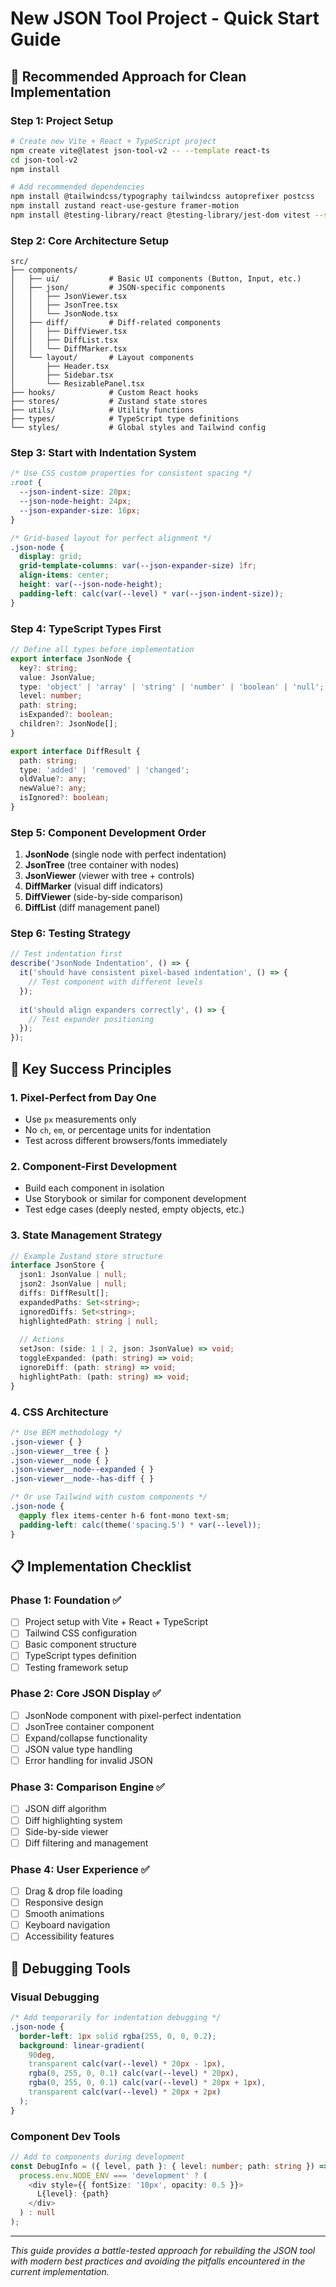 # New JSON Tool Project - Quick Start Guide

## 🚀 **Recommended Approach for Clean Implementation**

### **Step 1: Project Setup**
```bash
# Create new Vite + React + TypeScript project
npm create vite@latest json-tool-v2 -- --template react-ts
cd json-tool-v2
npm install

# Add recommended dependencies
npm install @tailwindcss/typography tailwindcss autoprefixer postcss
npm install zustand react-use-gesture framer-motion
npm install @testing-library/react @testing-library/jest-dom vitest --save-dev
```

### **Step 2: Core Architecture Setup**
```
src/
├── components/
│   ├── ui/           # Basic UI components (Button, Input, etc.)
│   ├── json/         # JSON-specific components
│   │   ├── JsonViewer.tsx
│   │   ├── JsonTree.tsx
│   │   └── JsonNode.tsx
│   ├── diff/         # Diff-related components
│   │   ├── DiffViewer.tsx
│   │   ├── DiffList.tsx
│   │   └── DiffMarker.tsx
│   └── layout/       # Layout components
│       ├── Header.tsx
│       ├── Sidebar.tsx
│       └── ResizablePanel.tsx
├── hooks/            # Custom React hooks
├── stores/           # Zustand state stores
├── utils/            # Utility functions
├── types/            # TypeScript type definitions
└── styles/           # Global styles and Tailwind config
```

### **Step 3: Start with Indentation System**
```css
/* Use CSS custom properties for consistent spacing */
:root {
  --json-indent-size: 20px;
  --json-node-height: 24px;
  --json-expander-size: 16px;
}

/* Grid-based layout for perfect alignment */
.json-node {
  display: grid;
  grid-template-columns: var(--json-expander-size) 1fr;
  align-items: center;
  height: var(--json-node-height);
  padding-left: calc(var(--level) * var(--json-indent-size));
}
```

### **Step 4: TypeScript Types First**
```typescript
// Define all types before implementation
export interface JsonNode {
  key?: string;
  value: JsonValue;
  type: 'object' | 'array' | 'string' | 'number' | 'boolean' | 'null';
  level: number;
  path: string;
  isExpanded?: boolean;
  children?: JsonNode[];
}

export interface DiffResult {
  path: string;
  type: 'added' | 'removed' | 'changed';
  oldValue?: any;
  newValue?: any;
  isIgnored?: boolean;
}
```

### **Step 5: Component Development Order**
1. **JsonNode** (single node with perfect indentation)
2. **JsonTree** (tree container with nodes)
3. **JsonViewer** (viewer with tree + controls)
4. **DiffMarker** (visual diff indicators)
5. **DiffViewer** (side-by-side comparison)
6. **DiffList** (diff management panel)

### **Step 6: Testing Strategy**
```typescript
// Test indentation first
describe('JsonNode Indentation', () => {
  it('should have consistent pixel-based indentation', () => {
    // Test component with different levels
  });
  
  it('should align expanders correctly', () => {
    // Test expander positioning
  });
});
```

## 🎯 **Key Success Principles**

### **1. Pixel-Perfect from Day One**
- Use `px` measurements only
- No `ch`, `em`, or percentage units for indentation
- Test across different browsers/fonts immediately

### **2. Component-First Development**
- Build each component in isolation
- Use Storybook or similar for component development
- Test edge cases (deeply nested, empty objects, etc.)

### **3. State Management Strategy**
```typescript
// Example Zustand store structure
interface JsonStore {
  json1: JsonValue | null;
  json2: JsonValue | null;
  diffs: DiffResult[];
  expandedPaths: Set<string>;
  ignoredDiffs: Set<string>;
  highlightedPath: string | null;
  
  // Actions
  setJson: (side: 1 | 2, json: JsonValue) => void;
  toggleExpanded: (path: string) => void;
  ignoreDiff: (path: string) => void;
  highlightPath: (path: string) => void;
}
```

### **4. CSS Architecture**
```css
/* Use BEM methodology */
.json-viewer { }
.json-viewer__tree { }
.json-viewer__node { }
.json-viewer__node--expanded { }
.json-viewer__node--has-diff { }

/* Or use Tailwind with custom components */
.json-node {
  @apply flex items-center h-6 font-mono text-sm;
  padding-left: calc(theme('spacing.5') * var(--level));
}
```

## 📋 **Implementation Checklist**

### **Phase 1: Foundation** ✅
- [ ] Project setup with Vite + React + TypeScript
- [ ] Tailwind CSS configuration
- [ ] Basic component structure
- [ ] TypeScript types definition
- [ ] Testing framework setup

### **Phase 2: Core JSON Display** ✅
- [ ] JsonNode component with pixel-perfect indentation
- [ ] JsonTree container component
- [ ] Expand/collapse functionality
- [ ] JSON value type handling
- [ ] Error handling for invalid JSON

### **Phase 3: Comparison Engine** ✅
- [ ] JSON diff algorithm
- [ ] Diff highlighting system
- [ ] Side-by-side viewer
- [ ] Diff filtering and management

### **Phase 4: User Experience** ✅
- [ ] Drag & drop file loading
- [ ] Responsive design
- [ ] Smooth animations
- [ ] Keyboard navigation
- [ ] Accessibility features

## 🔧 **Debugging Tools**

### **Visual Debugging**
```css
/* Add temporarily for indentation debugging */
.json-node {
  border-left: 1px solid rgba(255, 0, 0, 0.2);
  background: linear-gradient(
    90deg, 
    transparent calc(var(--level) * 20px - 1px),
    rgba(0, 255, 0, 0.1) calc(var(--level) * 20px),
    rgba(0, 255, 0, 0.1) calc(var(--level) * 20px + 1px),
    transparent calc(var(--level) * 20px + 2px)
  );
}
```

### **Component Dev Tools**
```typescript
// Add to components during development
const DebugInfo = ({ level, path }: { level: number; path: string }) => (
  process.env.NODE_ENV === 'development' ? (
    <div style={{ fontSize: '10px', opacity: 0.5 }}>
      L{level}: {path}
    </div>
  ) : null
);
```

---

*This guide provides a battle-tested approach for rebuilding the JSON tool with modern best practices and avoiding the pitfalls encountered in the current implementation.*
